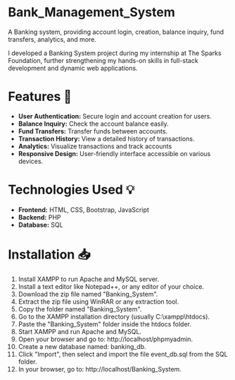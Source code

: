 # Bank_Management_System
A Banking system, providing account login, creation, balance inquiry, fund transfers, analytics, and more.

I developed a Banking System project during my internship at The Sparks Foundation, further strengthening my hands-on skills in full-stack development and dynamic web applications.

# Features 🎯
* **User Authentication:** Secure login and account creation for users.
* **Balance Inquiry:** Check the account balance easily.
* **Fund Transfers:** Transfer funds between accounts.
* **Transaction History:** View a detailed history of transactions.
* **Analytics:** Visualize transactions and track accounts
* **Responsive Design:** User-friendly interface accessible on various devices.
  
# Technologies Used 💡
* **Frontend:** HTML, CSS, Bootstrap, JavaScript
* **Backend:**  PHP
* **Database:** SQL

# Installation 📥

1. Install XAMPP to run Apache and MySQL server.
2. Install a text editor like Notepad++, or any editor of your choice.
3. Download the zip file named "Banking_System".
4. Extract the zip file using WinRAR or any extraction tool.
5. Copy the folder named "Banking_System".
6. Go to the XAMPP installation directory (usually C:\xampp\htdocs).
7. Paste the "Banking_System" folder inside the htdocs folder.
8. Start XAMPP and run Apache and MySQL.
9. Open your browser and go to: http://localhost/phpmyadmin.
10. Create a new database named: banking_db.
11. Click "Import", then select and import the file event_db.sql from the SQL folder.
12. In your browser, go to: http://localhost/Banking_System.



   
